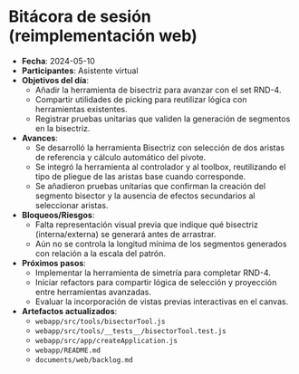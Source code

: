 # Bitácora de sesión (reimplementación web)
- **Fecha**: 2024-05-10
- **Participantes**: Asistente virtual
- **Objetivos del día**:
  - Añadir la herramienta de bisectriz para avanzar con el set RND-4.
  - Compartir utilidades de picking para reutilizar lógica con herramientas existentes.
  - Registrar pruebas unitarias que validen la generación de segmentos en la bisectriz.
- **Avances**:
  - Se desarrolló la herramienta Bisectriz con selección de dos aristas de referencia y cálculo automático del pivote.
  - Se integró la herramienta al controlador y al toolbox, reutilizando el tipo de pliegue de las aristas base cuando corresponde.
  - Se añadieron pruebas unitarias que confirman la creación del segmento bisector y la ausencia de efectos secundarios al seleccionar aristas.
- **Bloqueos/Riesgos**:
  - Falta representación visual previa que indique qué bisectriz (interna/externa) se generará antes de arrastrar.
  - Aún no se controla la longitud mínima de los segmentos generados con relación a la escala del patrón.
- **Próximos pasos**:
  - Implementar la herramienta de simetría para completar RND-4.
  - Iniciar refactors para compartir lógica de selección y proyección entre herramientas avanzadas.
  - Evaluar la incorporación de vistas previas interactivas en el canvas.
- **Artefactos actualizados**:
  - `webapp/src/tools/bisectorTool.js`
  - `webapp/src/tools/__tests__/bisectorTool.test.js`
  - `webapp/src/app/createApplication.js`
  - `webapp/README.md`
  - `documents/web/backlog.md`
